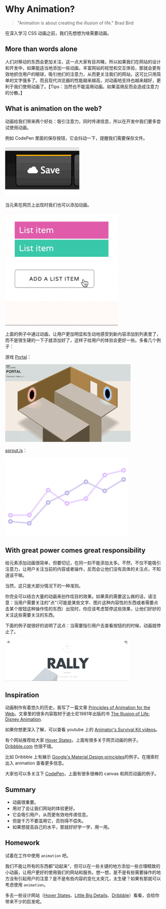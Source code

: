 # Why Animation?

> "Animation is about creating the illusion of life." Brad Bird

在深入学习 CSS 动画之前，我们先想想为啥需要动画。

## More than words alone

人们对移动的东西会更加关注，这一点大家有目共睹，所以如果我们在网站的设计和开发中，如果能适当地添加一些动画，丰富网站的视觉和交互体验，那就会更有效地抓住用户的眼球，吸引他们的注意力，从而更关注我们的网站，这可比只用简单的文字强多了。而且现代浏览器的性能越来越高，对动画地支持也越来越好，更利于我们使用动画了。【Tips：当然也不能滥用动画。如果滥用反而会造成注意力的分散。】

## What is animation on the web?

动画给我们带来两个好处：吸引注意力，同时传递信息，所以在开发中我们要多尝试使用动画。

例如 CodePen 里面的保存按钮，它会抖动一下，提醒我们需要保存文件。

![Animation Saved Button](images/save_button-min.gif)

当元素在网页上出现时我们也可以添加动画。

![Animating list items (https://cssanimation.rocks/list-items/)](images/list_item-min.gif)

上面的例子中通过动画，让用户更加明显和生动地感受到新内容添加到列表里了，而不是很生硬的一下子就添加好了，这样子给用户的体验会更好一些。多看几个例子：

游戏 [Portal](http://hop.ie/portal/)：

![Portal animation](images/portal-min.gif)

 [sprout.js](http://sprout.is/)：

![Animated chart from Sprout](images/sprout-min.gif)

## With great power comes great responsibility

给元素添加动画很简单，但要切记，在同一刻不能添加太多。不然，不仅不能吸引注意力，让用户关注当前的内容或者操作，反而会让他们没有具体的关注点，不知道该干嘛。

当然，这只是大部分情况下的一种准则。

你完全可以结合大量的动画来创作炫目的效果。如果真的需要这么做的话，请注意：当用户需要关注的”点“（可能是某些文字、图片这种内容性的东西或者需要点击某个按钮这种操作性的东西）出现时，你应该考虑暂停这些效果，让他们好好的关注这些需要关注的东西。

下面的例子就很好的说明了这点：当需要指引用户去查看按钮的的时候，动画就停止了。

![National Parks from Rally Interactive](images/ribbon-min.gif)

## Inspiration

动画制作有着悠久的历史。我写了一篇文章 [Principles of Animation for the Web](https://cssanimation.rocks/principles/)。文章里的很多内容取材于迪士尼1981年出版的书 [The Illusion of Life: Disney Animation](https://en.wikipedia.org/wiki/12_basic_principles_of_animation).

如果你想更深入了解，可以查看 youtube 上的 [Animator's Survival Kit videos](https://www.youtube.com/watch?v=loCiTO8qEMI)。

有个网站推荐给大家 [Hover States](https://hoverstat.es/)，上面有很多关于网页动画的例子。[Dribbble.com](https://dribbble.com/) 也很不错。

比如 Dribbble 上有展示 [Google's Material Design principles](https://dribbble.com/shots/1621920-Google-Material-Design-Free-AE-Project-File)的例子。在搜索栏出入 animation 查看更多信息。

大家也可以多关注下 [CodePen](https://codepen.io/)，上面有很多很棒的 canvas 和网页动画的例子。

## Summary

+ 动画很重要。
+ 用对了会让我们网站的体验更好。
+ 它会吸引用户，从而更有效地传递信息。
+ 但是千万不要滥用它，否则得不偿失。
+ 如果想提高自己的水平，那就好好学一学，用一用。

## Homework

试着在工作中使用 `animation` 吧。

我们不能让所有的东西都”动起来“，但可以在一些关键的地方添加一些合理精致的小动画，让用户更好的使用我们的网站和服务。想一想，是不是有些需要操作的地方没有引起用户的注意？是不是有些内容的变化太突兀，太生硬？如果有那就可以考虑使用 `animation`。

多去一些设计网站（[Hover States](https://hoverstat.es/)、[Little Big Details](http://littlebigdetails.com/)、[Dribbble](https://dribbble.com/)）看看，会给你带来不少的启发呢。